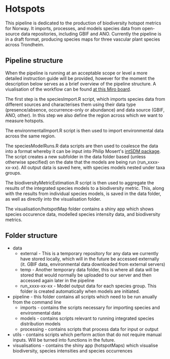 # Hotspots

This pipeline is dedicated to the production of biodiversity hotspot metrics for Norway. It imports, processes, and models species
data from open-source data repositories, including GBIF and ANO. Currently the pipeline is in a draft format, producing species maps for 
three vascular plant species across Trondheim.

## Pipeline structure

When the pipeline is running at an acceptable scope or level a more detailed instruction guide will be provided, however for the moment the description below serves as a brief overview of the pipeline structure. A viualisation of the workflow can be found [at this Miro board](https://miro.com/app/board/uXjVMCkk6YI=/).

The first step is the speciesImport.R script, which imports species data from different sources and characterises them using
their data type (presence/absence, occurrence-only or abundance) and data source (GBIF, ANO, other). In this step we also define the 
region across which we want to measure hotspots.

The environmentalImport.R script is then used to import environmental data across the same region.

The speciesModelRuns.R data scripts are then used to coalesce the data into a format whereby it can be input into Philip Mosert's
[intSDM package](https://github.com/PhilipMostert/intSDM). The script creates a new subfolder in the data folder based (unless otherwise 
specified) on the date that the models are being run (run_xxxx-xx-xx). All output data is saved here, with species models nested under 
taxa groups.

The biodiversityMetricEstimation.R script is then used to aggregate the results of the integrated species models to a biodiversity 
metric. This, along with the results from individual species models, is saved in the data folder, as well as directly into the
visualisation folder.

The visualisation/hotspotMap folder contains a shiny app which shows species occurence data, modelled species intensity data, and
biodiversity metrics.

## Folder structure

- data
  + external - This is a temporary repository for any data we currently have stored locally, which will in the future be accessed externally (it. GBIF data, environmental data downloaded from external servers)
  + temp - Another temporary data folder, this is where all data will be stored that would normally be uploaded to our server and then accessed again later in the pipeline
  + run_xxxx-xx-xx - Model output data for each species group. This folder is created automatically when models are initiated.
- pipeline - this folder contains all scripts which need to be run anually from the command line
  + imports - contains the scripts necessary for importing species and environmental data
  + models - contains scripts relevant to running integrated species distribution models
  + processing - contains scripts that process data for input or output
- utils - contains scripts which perform action that do not require manual inputs. Will be turned into functions in the future.
- visualisations - contains the shiny app (hotspotMaps) which visualise biodiversity, species intensities and species occurrences
